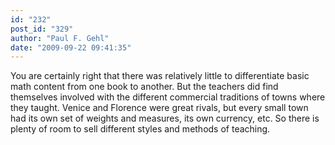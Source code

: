 ```yaml
---
id: "232"
post_id: "329"
author: "Paul F. Gehl"
date: "2009-09-22 09:41:35"
---
```

You are certainly right that there was relatively little to differentiate basic math content from one book to another. But the teachers did find themselves involved with the different commercial traditions of towns where they taught. Venice and Florence were great rivals, but every small town had its own set of weights and measures, its own currency, etc. So there is plenty of room to sell different styles and methods of teaching.
